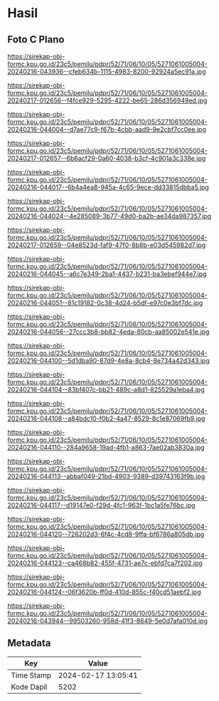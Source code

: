 # Hasil

## Foto C Plano

https://sirekap-obj-formc.kpu.go.id/23c5/pemilu/pdpr/52/71/06/10/05/5271061005004-20240216-043936--cfeb634b-1115-4983-8200-92924a5ec91a.jpg

https://sirekap-obj-formc.kpu.go.id/23c5/pemilu/pdpr/52/71/06/10/05/5271061005004-20240217-012656--f4fce929-5295-4222-be65-286d356949ed.jpg

https://sirekap-obj-formc.kpu.go.id/23c5/pemilu/pdpr/52/71/06/10/05/5271061005004-20240216-044004--d7ae77c9-f67b-4cbb-aad9-9e2cbf7cc0ee.jpg

https://sirekap-obj-formc.kpu.go.id/23c5/pemilu/pdpr/52/71/06/10/05/5271061005004-20240217-012657--6b6acf29-0a60-4038-b3cf-4c901a3c338e.jpg

https://sirekap-obj-formc.kpu.go.id/23c5/pemilu/pdpr/52/71/06/10/05/5271061005004-20240216-044017--6b4a4ea8-945a-4c65-9ece-dd33815dbba5.jpg

https://sirekap-obj-formc.kpu.go.id/23c5/pemilu/pdpr/52/71/06/10/05/5271061005004-20240216-044024--4e285089-3b77-49d0-ba2b-ae34da987357.jpg

https://sirekap-obj-formc.kpu.go.id/23c5/pemilu/pdpr/52/71/06/10/05/5271061005004-20240217-012659--04e8523d-faf9-47f0-8b8b-e03d545982d7.jpg

https://sirekap-obj-formc.kpu.go.id/23c5/pemilu/pdpr/52/71/06/10/05/5271061005004-20240216-044045--a6c7e349-2ba1-4437-b231-ba3ebef944e7.jpg

https://sirekap-obj-formc.kpu.go.id/23c5/pemilu/pdpr/52/71/06/10/05/5271061005004-20240216-044051--81c19182-0c38-4d24-b5df-e97c0e3bf7dc.jpg

https://sirekap-obj-formc.kpu.go.id/23c5/pemilu/pdpr/52/71/06/10/05/5271061005004-20240216-044056--27ccc3b8-bb82-4eda-80cb-aa85002e541e.jpg

https://sirekap-obj-formc.kpu.go.id/23c5/pemilu/pdpr/52/71/06/10/05/5271061005004-20240216-044100--5d1dba90-87d9-4e8a-8cb4-8e734a42d343.jpg

https://sirekap-obj-formc.kpu.go.id/23c5/pemilu/pdpr/52/71/06/10/05/5271061005004-20240216-044104--83bf407c-bb21-489c-a8d1-825529a1eba4.jpg

https://sirekap-obj-formc.kpu.go.id/23c5/pemilu/pdpr/52/71/06/10/05/5271061005004-20240216-044108--a84bdc10-f0b2-4a47-8529-8c1e87069fb9.jpg

https://sirekap-obj-formc.kpu.go.id/23c5/pemilu/pdpr/52/71/06/10/05/5271061005004-20240216-044110--284a9658-19ad-4fb1-a863-7ae02ab3830a.jpg

https://sirekap-obj-formc.kpu.go.id/23c5/pemilu/pdpr/52/71/06/10/05/5271061005004-20240216-044113--abbaf049-21bd-4903-9389-d39743163f9b.jpg

https://sirekap-obj-formc.kpu.go.id/23c5/pemilu/pdpr/52/71/06/10/05/5271061005004-20240216-044117--d19147e0-f29d-4fc1-963f-1bc1a5fe76bc.jpg

https://sirekap-obj-formc.kpu.go.id/23c5/pemilu/pdpr/52/71/06/10/05/5271061005004-20240216-044120--726202d3-6f4c-4cd8-9ffa-bf6786a805db.jpg

https://sirekap-obj-formc.kpu.go.id/23c5/pemilu/pdpr/52/71/06/10/05/5271061005004-20240216-044123--ca468b82-455f-4731-ae7c-ebfd7ca7f202.jpg

https://sirekap-obj-formc.kpu.go.id/23c5/pemilu/pdpr/52/71/06/10/05/5271061005004-20240216-044124--06f3620b-ff0d-410d-855c-f40cd51aebf2.jpg

https://sirekap-obj-formc.kpu.go.id/23c5/pemilu/pdpr/52/71/06/10/05/5271061005004-20240216-043944--99503260-958d-41f3-8649-5e0d7afa010d.jpg


## Metadata

| Key        | Value               |
| ---------- | ------------------- |
| Time Stamp | 2024-02-17 13:05:41 |
| Kode Dapil | 5202                |



